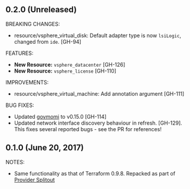 ## 0.2.0 (Unreleased)

BREAKING CHANGES:

* resource/vsphere_virtual_disk: Default adapter type is now `lsiLogic`,
  changed from `ide`. [GH-94]

FEATURES:

* **New Resource:** `vsphere_datacenter` [GH-126]
* **New Resource:** `vsphere_license` [GH-110]

IMPROVEMENTS:

* resource/vsphere_virtual_machine: Add annotation argument [GH-111]

BUG FIXES:

* Updated [govmomi](https://github.com/vmware/govmomi) to v0.15.0 [GH-114]
* Updated network interface discovery behaviour in refresh. [GH-129]. This fixes
  several reported bugs - see the PR for references!

## 0.1.0 (June 20, 2017)

NOTES:

* Same functionality as that of Terraform 0.9.8. Repacked as part of [Provider Splitout](https://www.hashicorp.com/blog/upcoming-provider-changes-in-terraform-0-10/)
